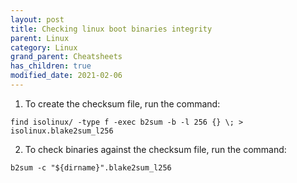 ```yaml
---
layout: post
title: Checking linux boot binaries integrity
parent: Linux
category: Linux
grand_parent: Cheatsheets
has_children: true
modified_date: 2021-02-06
---
```


1. To create the checksum file, run the command:
```
find isolinux/ -type f -exec b2sum -b -l 256 {} \; > isolinux.blake2sum_l256
```

2. To check binaries against the checksum file, run the command:
```
b2sum -c "${dirname}".blake2sum_l256
```
